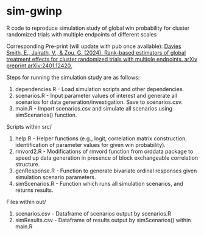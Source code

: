# sim-gwinp
R code to reproduce simulation study of global win probability for cluster randomized trials with multiple endpoints of different scales

Corresponding Pre-print (will update with pub once available): 
[Davies Smith, E., Jairath, V., & Zou, G. (2024). Rank-based estimators of global treatment effects for cluster randomized trials with multiple endpoints. arXiv preprint arXiv:2401.12420.](https://arxiv.org/abs/2401.12420)

Steps for running the simulation study are as follows:
1. dependencies.R - Load simulation scripts and other dependencies.
2. scenarios.R - Input parameter values of interest and generate all scenarios for data generation/investigation. Save to scenarios.csv. 
3. main.R - Import scenarios.csv and simulate all scenarios using simScenarios() function.

Scripts within src/
1. help.R - Helper functions (e.g., logit, correlation matrix construction, identification of parameter values for given win probability).
2. rmvord2.R - Modifications of rmvord function from orddata package to speed up data generation in presence of block exchangeable correlation structure.
3. genResponse.R - Function to generate bivariate ordinal responses given simulation scenario parameters.
4. simScenarios.R - Function which runs all simulation scenarios, and returns results. 

Files within out/
1. scenarios.csv - Dataframe of scenarios output by scenarios.R
2. simResults.csv - Dataframe of results output by simScenarios() within main.R
